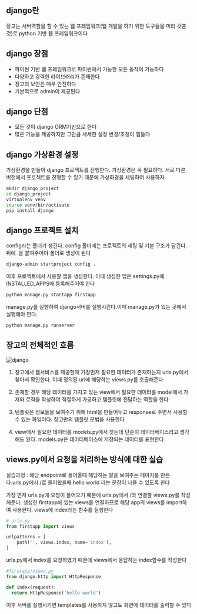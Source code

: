 ## django란
장고는 서버역할을 할 수 있는 웹 프레임워크(웹 개발을 하기 위한 도구들을 미리 갖춘 것)로 python 기반 웹 프레임워크이다      

## django 장점
- 파이썬 기반 웹 프레임워크로 파이썬에서 가능한 모든 동작이 가능하다   
- 다양하고 강력한 라이브러리가 존재한다   
- 장고의 보안은 매우 안전하다     
- 기본적으로 admin이 제공된다     

## django 단점
- 모든 것이 django ORM기반으로 한다   
- 많은 기능을 제공하지만 그만큼 세세한 설정 변경/조정이 힘들다    

## django 가상환경 설정
가상환경을 만들어 django 프로젝트를 진행한다. 가상환경은 꼭 필요하다. 서로 다른 버전에서 프로젝트를 진행할 수 있기 때문에 가상화경을 세팅하여 사용하자
```bash
mkdir django_project
cd django_project
virtualenv venv
source venv/bin/activate
pip install django
```

## django 프로젝트 설치
config라는 폴더가 생긴다. config 폴더에는 프로젝트의 세팅 및 기본 구조가 담긴다. 뒤에 .을 붙여주어야 폴더로 생성이 된다
```bash
django-admin startproject config .
```
이후 프로젝트에서 사용할 앱을 생성한다. 이때 생성한 앱은 settings.py에 INSTALLED_APPS에 등록해주어야 한다
```bash
python manage.py startapp firstapp
```
manage.py를 실행하여 django서버를 실행시킨다.이때 manage.py가 있는 곳에서 실행해야 한다. 
```bash
python manage.py runserver
```

## 장고의 전체적인 흐름
![django](https://user-images.githubusercontent.com/64240637/115385635-517a9b00-a213-11eb-8593-285a46e84955.png)

1. 장고에서 웹서비스를 제공할때 가장먼저 필요한 데이터가 존재하는지 urls.py에서 찾아서 확인한다. 이때 정의된 url에 해당하는 views.py를 호출해준다   

2. 존재할 경우 해당 데이터를 가지고 있는 view에서 필요한 데이터를 model에서 가져와 로직을 작성하여 적절하게 가공하고 템플릿에 전달하는 역할을 한다    

3. 템플릿은 정보들을 보여주기 위해 html을 만들어두고 response로 주면서 사용할 수 있는 파일이다. 장고만의 템플릿 문법을 사용한다   

4. view에서 필요한 데이터를 models.py에서 찾는데 단순히 데이터베이스라고 생각해도 된다. models.py은 데이터베이스에 저장되는 데이터를 표현한다    

## views.py에서 요청을 처리하는 방식에 대한 실습
실습과정 : 해당 endpoint로 들어올때 해당하는 말을 보여주는 페이지를 만든다.urls.py에서 /로 들어왔을때 hello world 라는 문장이 나올 수 있도록 한다 

가장 먼저 urls.py에 요청이 들어오기 때문에 urls.py에서 /와 연결할 views.py를 작성해준다. 생성한 firstapp에 있는 views를 연결하므로 해당 app의 views를 import하여 사용한다. views에 index라는 함수를 실행한다
```python
# urls.py
from firstapp import views

urlpatterns = [
    path('', views.index, name='index'),
]
```

urls.py에서 index를 요청하였기 때문에 views에서 응답하는 index함수를 작성한다
```python
#firstapp/views.py
from django.http import HttpResponse

def index(request):
  return HttpResponse('hello world')
```
이후 서버를 실행시키면 templates를 사용하지 않고도 화면에 데이터를 출력할 수 있다